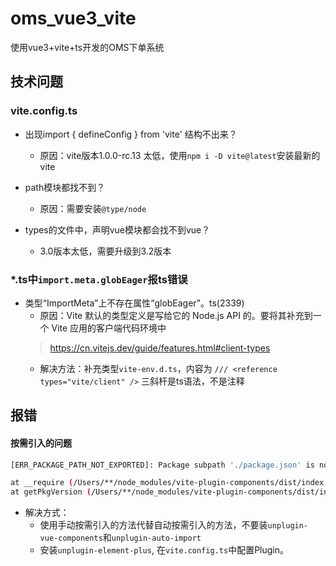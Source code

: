 # oms_vue3_vite
使用vue3+vite+ts开发的OMS下单系统

## 技术问题
### vite.config.ts
* 出现import { defineConfig } from 'vite' 结构不出来？
  * 原因：vite版本1.0.0-rc.13 太低，使用`npm i -D vite@latest`安装最新的vite

* path模块都找不到？
  * 原因：需要安装`@type/node`

* types的文件中，声明vue模块都会找不到vue？
  * 3.0版本太低，需要升级到3.2版本

### *.ts中`import.meta.globEager`报ts错误
* 类型“ImportMeta”上不存在属性“globEager”。ts(2339)
  * 原因：Vite 默认的类型定义是写给它的 Node.js API 的。要将其补充到一个 Vite 应用的客户端代码环境中
  > https://cn.vitejs.dev/guide/features.html#client-types
  * 解决方法：补充类型`vite-env.d.ts`，内容为 `/// <reference types="vite/client" />` 三斜杆是ts语法，不是注释

## 报错

#### 按需引入的问题

```bash
[ERR_PACKAGE_PATH_NOT_EXPORTED]: Package subpath './package.json' is not defined by "exports" in /**/node_modules/element-plus/package.json

at __require (/Users/**/node_modules/vite-plugin-components/dist/index.js:27:12)
at getPkgVersion (/Users/**/node_modules/vite-plugin-components/dist/index.js:634:12)
```
* 解决方式：
  * 使用手动按需引入的方法代替自动按需引入的方法，不要装`unplugin-vue-components`和`unplugin-auto-import`
  * 安装`unplugin-element-plus`, 在`vite.config.ts`中配置Plugin。